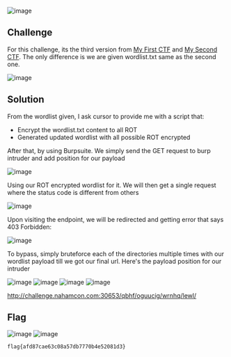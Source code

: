 ![image](https://github.com/user-attachments/assets/fe08129e-5474-4a0f-ba58-18774cc9033a)

## Challenge

For this challenge, its the third version from [My First CTF](https://github.com/Kr3yzi/CTF-WRITEUPS/tree/main/2025/NAHAMCON%202025/WEB/MY%20FIRST%20CTF#readme) and [My Second CTF](https://github.com/Kr3yzi/CTF-WRITEUPS/tree/main/2025/NAHAMCON%202025/WEB/MY%20SECOND%20CTF#readme).
The only difference is we are given wordlist.txt same as the second one.

![image](https://github.com/user-attachments/assets/6e5eb0e1-d111-48c3-9e29-5fb570ce383e)

## Solution 

From the wordlist given,
I ask cursor to provide me with a script that:
- Encrypt the wordlist.txt content to all ROT
- Generated updated wordlist with all possible ROT encrypted

After that, by using Burpsuite. We simply send the GET request to burp intruder and add position for our payload

![image](https://github.com/user-attachments/assets/523dd72e-051e-4f39-bb2e-d9bff18ce541)

Using our ROT encrypted wordlist for it. We will then get a single request where the status code is different from others

![image](https://github.com/user-attachments/assets/65505e12-5915-4be4-9688-106b59b81e3e)

Upon visiting the endpoint, we will be redirected and getting error that says 403 Forbidden:

![image](https://github.com/user-attachments/assets/2893dd2e-c1ba-44a6-ba65-22c04ce1b2fa)

To bypass, simply bruteforce each of the directories multiple times with our wordlist payload till we got our final url. 
Here's the payload position for our intruder

![image](https://github.com/user-attachments/assets/5cf2968c-5926-4872-8b6f-1b3a9972856d) ![image](https://github.com/user-attachments/assets/29a3fe34-7cc4-4ed9-a628-89499cb6f8c0) 
![image](https://github.com/user-attachments/assets/d8913b91-c459-43b7-b55b-657c23bb211d) ![image](https://github.com/user-attachments/assets/9364655c-f452-4784-a88c-1c12e24d256d)

http://challenge.nahamcon.com:30653/qbhf/oguucig/wrnhq/lewl/

## Flag

![image](https://github.com/user-attachments/assets/11d42284-be7a-4ef5-932d-c745e2488e4e)
![image](https://github.com/user-attachments/assets/8f98b501-cf41-4c2b-8299-a1933e76641c)

```
flag{afd87cae63c08a57db7770b4e52081d3}
```


